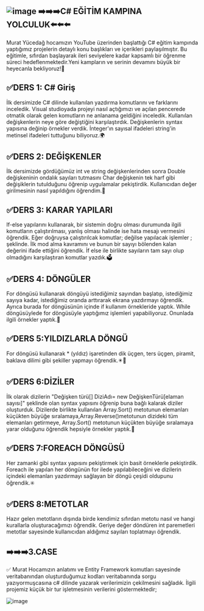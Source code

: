 ![image](https://github.com/user-attachments/assets/7460ed3f-c2e2-4f64-ad57-e62cc1101397)
   ➡️➡️➡️C# EĞİTİM KAMPINA YOLCULUK⬅️⬅️⬅️
   -------------------------------------------------------
Murat Yücedağ hocamızın YouTube üzerinden başlattığı C# eğitim kampında yaptığımız projelerin detaylı konu başlıkları ve içerikleri paylaşılmıştır. 
Bu eğitimle, sıfırdan başlayarak ileri seviyelere kadar kapsamlı bir öğrenme süreci hedeflenmektedir.Yeni kampların ve serinin devamını büyük bir heyecanla bekliyoruz!🫡

✅DERS 1: C# Giriş
-------------------------------------------------------
İlk dersimizde C# dilinde kullanılan yazdırma komutlarını ve farklarını inceledik. Visual studioyada projeyi nasıl açtığımızı ve açılan pencerede otmatik olarak gelen komutların ne anlanama geldiğini inceledik.
Kullanılan değişkenlerin neye göre değiştiğini karşılaştırdık. Değişkenlerin syntax yapısına değinip örnekler verdik. İnteger'ın sayısal ifadeleri string'in metinsel ifadeleri tuttuğunu biliyoruz.🌍

✅DERS 2: DEĞİŞKENLER
------------------------------------------------------
İlk dersimizde gördüğümüz int ve string değişkenlerinden sonra Double değişkeninin ondalık sayıları tutmasını Char değişkenin tek harf gibi değişiklerin tutulduğunu öğrenip uygulamalar pekiştirdik. Kullanıcıdan değer 
girilmesinin nasıl yapıldığını öğrendim.🔢

✅DERS 3: KARAR YAPILARI
-----------------------------------------------------
If-else yapılarını kullanarak, bir sistemin doğru olması durumunda ilgili komutların çalıştırılması, yanlış olması halinde ise hata mesajı vermesini öğrendik. Eğer doğruysa çalıştırılcak komutlar; değilse yapılacak işlemler ; şeklinde.
İlk mod alma kavramını ve bunun bir sayıyı bölenden kalan değerini ifade ettiğini öğrendik. İf else ile birlikte sayıların tam sayı olup olmadığını karşılaştıran komutlar yazdık.🗳️

✅DERS 4: DÖNGÜLER
-------------
For döngüsü kullanarak döngüyü istediğimiz sayından başlatıp, istediğimiz sayıya kadar, istediğimiz oranda arttırarak ekrana yazdırmayı öğrendik. Ayrıca burada for döngüsünün içinde if kullanım örnekleride yaptık.
While döngüsüylede for döngüsüyle yaptığımız işlemleri yapabiliyoruz. Onunlada ilgili örnekler yaptık.🔁

✅DERS 5:YILDIZLARLA DÖNGÜ
--------------------
For döngüsü kullanarak * (yıldız) işaretinden dik üçgen, ters üçgen, piramit, baklava dilimi gibi şekiller yapmayı öğrendik.✴️🔽

✅DERS 6:DİZİLER
----------------------
İlk olarak dizilerin "Değişken türü[] DiziAdı= new DeğişkenTürü[elaman sayısı]" şeklinde olan syntax yapısını öğrenip buna bağlı kalarak diziler oluşturduk. Dizilerde birlikte kullanılan Array.Sort() metotunun elemanları küçükten büyüğe sıralamaya,Array.Reverse()metotunun dizideki tüm elemanları getirmeye, Array.Sort() metotunun küçükten büyüğe sıralamaya yarar olduğunu öğrendik hepsiyle örnekler yaptık.📶

✅DERS 7:FOREACH DÖNGÜSÜ
-------------------
Her zamanki gibi syntax yapısını pekiştirmek için basit örneklerle pekiştirdik. Foreach ile yapılan her döngünün for ilede yapılabileceğini ve dizilerin içindeki elemanları yazdırmayı sağlayan bir döngü çeşidi oldupunu öğrendik.✳️

✅DERS 8:METOTLAR
------------------
Hazır gelen metotların dışında birde kendimiz sıfırdan metotu nasıl ve hangi kurallarla oluşturacağımızı öğrendik. Geriye değer döndüren int paremetleri metotlar sayesinde kullanıcıdan aldığımız sayıları toplatmayı öğrendik.

 ➡️➡️➡️3.CASE
-----------------------------------------
✅ Murat Hocamızın anlatımı ve Entity Framework komutları sayesinde veritabanından oluşturduğumuz kodları veritabanında sorgu yazıyormuşcasına c# dilinde yazarak verilerimizin çekilmesini sağladık. İlgili projemiz küçük bir tur işletmesinin verilerini göstermektedir;

![image](https://github.com/user-attachments/assets/54891b8b-558b-48a1-b7a8-79510b167ff5)






